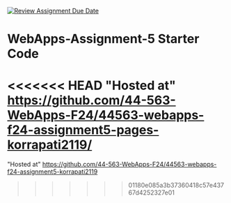 [![Review Assignment Due Date](https://classroom.github.com/assets/deadline-readme-button-22041afd0340ce965d47ae6ef1cefeee28c7c493a6346c4f15d667ab976d596c.svg)](https://classroom.github.com/a/Fgj5xuSQ)
# WebApps-Assignment-5 Starter Code
<<<<<<< HEAD
"Hosted at" https://github.com/44-563-WebApps-F24/44563-webapps-f24-assignment5-pages-korrapati2119/ 
=======
"Hosted at" [https://github.com/44-563-WebApps-F24/44563-webapps-f24-assignment5-korrapati2119 ](https://github.com/44-563-WebApps-F24/44563-webapps-f24-assignment5-pages-korrapati2119/settings/pages)
>>>>>>> 01180e085a3b37360418c57e43767d4252327e01
